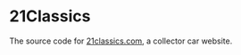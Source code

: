 # 21Classics

The source code for [21classics.com](https://21classics.com), a collector car website.
